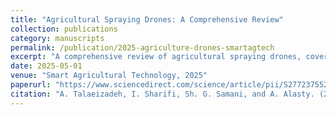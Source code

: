 ```yaml
---
title: "Agricultural Spraying Drones: A Comprehensive Review"
collection: publications
category: manuscripts
permalink: /publication/2025-agriculture-drones-smartagtech
excerpt: "A comprehensive review of agricultural spraying drones, covering drone architectures, control mechanisms, droplet deposition, and path planning techniques."
date: 2025-05-01
venue: "Smart Agricultural Technology, 2025"
paperurl: "https://www.sciencedirect.com/science/article/pii/S2772375525007506"
citation: "A. Talaeizadeh, I. Sharifi, Sh. G. Samani, and A. Alasty. (2025). \"Agricultural Spraying Drones: A Comprehensive Review.\" <i>Smart Agricultural Technology</i>, 2025."
---
```


